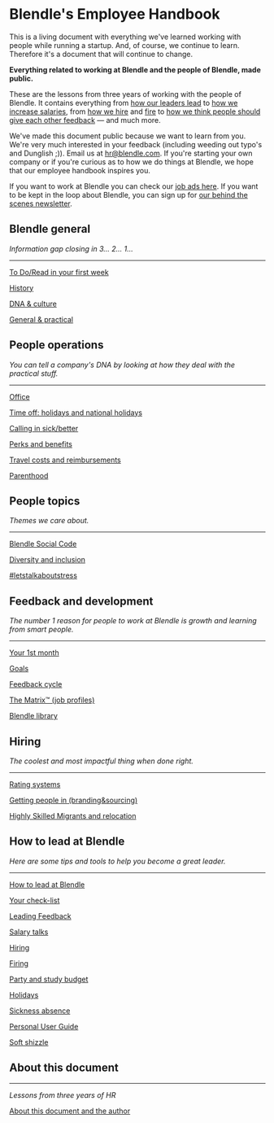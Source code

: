 # Blendle's Employee Handbook

This is a living document with everything we've learned working with people while running a startup. And, of course, we continue to learn. Therefore it's a document that will continue to change. 

**Everything related to working at Blendle and the people of Blendle, made public.**

These are the lessons from three years of working with the people of Blendle. It contains everything from [how our leaders lead](https://www.notion.so/ecfb7e647136468a9a0a32f1771a8f52?pvs=21) to [how we increase salaries](https://www.notion.so/Salary-Review-e11b6161c6d34f5c9568bb3e83ed96b6?pvs=21), from [how we hire](https://www.notion.so/Hiring-451bbcfe8d9b49438c0633326bb7af0a?pvs=21) and [fire](https://www.notion.so/Firing-5567687a2000496b8412e53cd58eed9d?pvs=21) to [how we think people should give each other feedback](https://www.notion.so/Our-Feedback-Process-eb64f1de796b4350aeab3bc068e3801f?pvs=21) — and much more.

We've made this document public because we want to learn from you. We're very much interested in your feedback (including weeding out typo's and Dunglish ;)). Email us at hr@blendle.com. If you're starting your own company or if you're curious as to how we do things at Blendle, we hope that our employee handbook inspires you.

If you want to work at Blendle you can check our [job ads here](https://blendle.homerun.co/). If you want to be kept in the loop about Blendle, you can sign up for [our behind the scenes newsletter](https://blendle.homerun.co/yes-keep-me-posted/tr/apply?token=8092d4128c306003d97dd3821bad06f2).

## Blendle general

*Information gap closing in 3... 2... 1...*

---

[To Do/Read in your first week](https://www.notion.so/To-Do-Read-in-your-first-week-0ebf04e66521412b83a0b4f89c9b66c1?pvs=21)

[History](https://www.notion.so/History-702e8e38b22647dca67ec0659d8a181d?pvs=21)

[DNA & culture](https://www.notion.so/DNA-culture-8fbcf5d45d254321a4e94a85b64edcfe?pvs=21)

[General & practical ](https://www.notion.so/General-practical-00fe473060c1400d9bd38c7a4359ccb9?pvs=21)

## People operations

*You can tell a company's DNA by looking at how they deal with the practical stuff.*  

---

[Office](https://www.notion.so/Office-2cb7ea3af64f4818a4d9da875cdcb12e?pvs=21)

[Time off: holidays and national holidays](https://www.notion.so/Time-off-holidays-and-national-holidays-d5dc98f078674785854ed58ad94b7371?pvs=21)

[Calling in sick/better](https://www.notion.so/Calling-in-sick-better-2ba6e4b07c2a49178ea62ff34c870178?pvs=21)

[Perks and benefits](https://www.notion.so/Perks-and-benefits-cf42829a628f439fa5881a9f3b7b1ea9?pvs=21)

[Travel costs and reimbursements](https://www.notion.so/Travel-costs-and-reimbursements-229c831f434d4e41ace38ebe3ad58b6b?pvs=21)

[Parenthood](https://www.notion.so/Parenthood-731edafccbb746bfa6a63cc05aaa5575?pvs=21)

## People topics

*Themes we care about.*

---

[Blendle Social Code](https://www.notion.so/Blendle-Social-Code-038d9ca6f86b495ebf455bb152a31007?pvs=21)

[Diversity and inclusion](https://www.notion.so/Diversity-and-inclusion-6a1a2cdef46c475384b8e842fe19e850?pvs=21)

[#letstalkaboutstress](https://www.notion.so/letstalkaboutstress-903ed98238d0465397c67211c57f88e7?pvs=21)

## Feedback and development

*The number 1 reason for people to work at Blendle is growth and learning from smart people.*

---

[Your 1st month ](https://www.notion.so/Your-1st-month-72236d2446454776b5d420bf597cde21?pvs=21)

[Goals](https://www.notion.so/Goals-53394cd092eb4f5ea18b8f69aff5073b?pvs=21)

[Feedback cycle](https://www.notion.so/Feedback-cycle-fbc438bd15ef466ba68fec06bccdd3b7?pvs=21)

[The Matrix™ (job profiles)](https://www.notion.so/The-Matrix-job-profiles-de39236de02a4b529c97afdb0462b811?pvs=21)

[Blendle library](https://www.notion.so/Blendle-library-735ee55d99bf4416901c7d2cda5ea79c?pvs=21)

## **Hiring**

*The coolest and most impactful thing when done right.*

---

[Rating systems](https://www.notion.so/Rating-systems-7c8f8ec2289a4f239bb99d4d0353b873?pvs=21)

[Getting people in (branding&sourcing)](https://www.notion.so/Getting-people-in-branding-sourcing-1e86be0ccf27421b87543c54fa6b70fe?pvs=21)

[Highly Skilled Migrants and relocation](https://www.notion.so/Highly-Skilled-Migrants-and-relocation-712c029952a549a88ef3f5fdd329749a?pvs=21)

## How to lead at Blendle

*Here are some tips and tools to help you become a great leader.*

---

[How to lead at Blendle ](https://www.notion.so/How-to-lead-at-Blendle-6622018ff33542f38473ff0b455c4b35?pvs=21)

[Your check-list](https://www.notion.so/Your-check-list-e6a489363c584f96b1096e538e50517a?pvs=21)

[Leading Feedback ](https://www.notion.so/Leading-Feedback-8cb482e1f3704a139f749c63dbb94b9c?pvs=21)

[Salary talks](https://www.notion.so/Salary-talks-1ecfa6625814478d8e9f322db419baf1?pvs=21)

[Hiring ](https://www.notion.so/Hiring-496cc9cec08d4ac787b8db37d35b4ac3?pvs=21)

[Firing](https://www.notion.so/Firing-9a591e89089e4f488b5a75030e12ace7?pvs=21)

[Party and study budget](https://www.notion.so/Party-and-study-budget-84da08363c594195bd7db8f3add83277?pvs=21)

[Holidays](https://www.notion.so/Holidays-db5611636bf54d7393cd3c15265670d3?pvs=21)

[Sickness absence](https://www.notion.so/Sickness-absence-ff2ccbbb123340cf812add78431929e9?pvs=21)

[Personal User Guide](https://www.notion.so/Personal-User-Guide-cc217524bc84452590d907d9f9426b60?pvs=21)

[Soft shizzle](https://www.notion.so/Soft-shizzle-587c1a5b07894a569cfce3726e0f115c?pvs=21)

## About this document

---

*Lessons from three years of HR*

[About this document and the author](https://www.notion.so/About-this-document-and-the-author-1f414f86bd0e49c3bbb37f0a59c9866a?pvs=21)